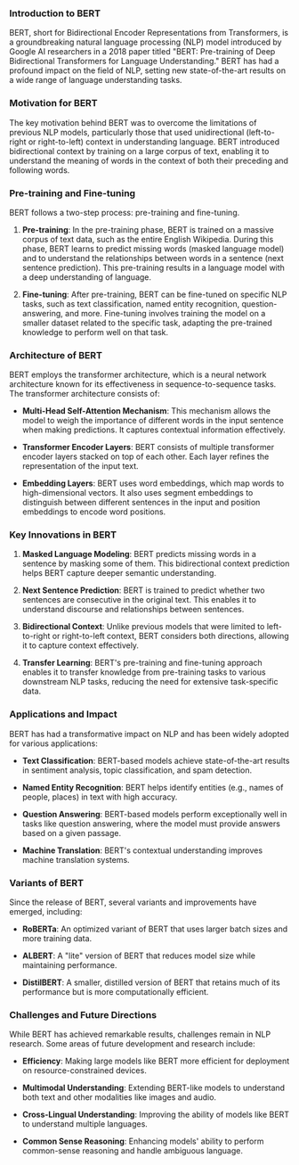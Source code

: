 ### Introduction to BERT

BERT, short for Bidirectional Encoder Representations from Transformers, is a groundbreaking natural language processing (NLP) model introduced by Google AI researchers in a 2018 paper titled "BERT: Pre-training of Deep Bidirectional Transformers for Language Understanding." BERT has had a profound impact on the field of NLP, setting new state-of-the-art results on a wide range of language understanding tasks.

### Motivation for BERT

The key motivation behind BERT was to overcome the limitations of previous NLP models, particularly those that used unidirectional (left-to-right or right-to-left) context in understanding language. BERT introduced bidirectional context by training on a large corpus of text, enabling it to understand the meaning of words in the context of both their preceding and following words.

### Pre-training and Fine-tuning

BERT follows a two-step process: pre-training and fine-tuning.

1. **Pre-training**: In the pre-training phase, BERT is trained on a massive corpus of text data, such as the entire English Wikipedia. During this phase, BERT learns to predict missing words (masked language model) and to understand the relationships between words in a sentence (next sentence prediction). This pre-training results in a language model with a deep understanding of language.

2. **Fine-tuning**: After pre-training, BERT can be fine-tuned on specific NLP tasks, such as text classification, named entity recognition, question-answering, and more. Fine-tuning involves training the model on a smaller dataset related to the specific task, adapting the pre-trained knowledge to perform well on that task.

### Architecture of BERT

BERT employs the transformer architecture, which is a neural network architecture known for its effectiveness in sequence-to-sequence tasks. The transformer architecture consists of:

- **Multi-Head Self-Attention Mechanism**: This mechanism allows the model to weigh the importance of different words in the input sentence when making predictions. It captures contextual information effectively.

- **Transformer Encoder Layers**: BERT consists of multiple transformer encoder layers stacked on top of each other. Each layer refines the representation of the input text.

- **Embedding Layers**: BERT uses word embeddings, which map words to high-dimensional vectors. It also uses segment embeddings to distinguish between different sentences in the input and position embeddings to encode word positions.

### Key Innovations in BERT

1. **Masked Language Modeling**: BERT predicts missing words in a sentence by masking some of them. This bidirectional context prediction helps BERT capture deeper semantic understanding.

2. **Next Sentence Prediction**: BERT is trained to predict whether two sentences are consecutive in the original text. This enables it to understand discourse and relationships between sentences.

3. **Bidirectional Context**: Unlike previous models that were limited to left-to-right or right-to-left context, BERT considers both directions, allowing it to capture context effectively.

4. **Transfer Learning**: BERT's pre-training and fine-tuning approach enables it to transfer knowledge from pre-training tasks to various downstream NLP tasks, reducing the need for extensive task-specific data.

### Applications and Impact

BERT has had a transformative impact on NLP and has been widely adopted for various applications:

- **Text Classification**: BERT-based models achieve state-of-the-art results in sentiment analysis, topic classification, and spam detection.

- **Named Entity Recognition**: BERT helps identify entities (e.g., names of people, places) in text with high accuracy.

- **Question Answering**: BERT-based models perform exceptionally well in tasks like question answering, where the model must provide answers based on a given passage.

- **Machine Translation**: BERT's contextual understanding improves machine translation systems.

### Variants of BERT

Since the release of BERT, several variants and improvements have emerged, including:

- **RoBERTa**: An optimized variant of BERT that uses larger batch sizes and more training data.

- **ALBERT**: A "lite" version of BERT that reduces model size while maintaining performance.

- **DistilBERT**: A smaller, distilled version of BERT that retains much of its performance but is more computationally efficient.

### Challenges and Future Directions

While BERT has achieved remarkable results, challenges remain in NLP research. Some areas of future development and research include:

- **Efficiency**: Making large models like BERT more efficient for deployment on resource-constrained devices.

- **Multimodal Understanding**: Extending BERT-like models to understand both text and other modalities like images and audio.

- **Cross-Lingual Understanding**: Improving the ability of models like BERT to understand multiple languages.

- **Common Sense Reasoning**: Enhancing models' ability to perform common-sense reasoning and handle ambiguous language.